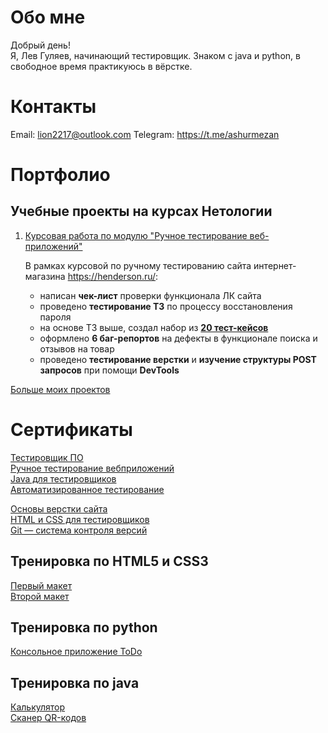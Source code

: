# Обо мне

Добрый день!  
Я, Лев Гуляев, начинающий тестировщик. Знаком с java и python, в свободное время практикуюсь в вёрстке.

# Контакты
     
Email: lion2217@outlook.com 
Telegram: https://t.me/ashurmezan

# Портфолио

## Учебные проекты на курсах Нетологии

1. [Курсовая работа по модулю "Ручное тестирование веб-приложений"](https://docs.google.com/spreadsheets/d/1UjjFNA7OT7kXurw8TPeNUZR19ra8ypgkY5rLDAOQs6k/edit#gid=0)

    В рамках курсовой по ручному тестированию сайта интернет-магазина https://henderson.ru/:

    - написан **чек-лист** проверки функционала ЛК сайта 
    - проведено **тестирование ТЗ** по процессу восстановления пароля
    - на основе ТЗ выше, создал набор из [**20 тест-кейсов**](https://docs.google.com/spreadsheets/d/1T1QCiOia6EQ_iDKpoz7vM6OOI4tZ3TTeW9Si1Mlvlsw/edit#gid=0)
    - оформлено **6 баг-репортов** на дефекты в функционале поиска и отзывов на товар
    - проведено **тестирование верстки** и **изучение структуры POST запросов** при помощи **DevTools**
 
[Больше моих проектов](https://github.com/AshurMezan?tab=repositories) 

# Сертификаты

[Тестировщик ПО](pdf/certificateQA.pdf)  
[Ручное тестирование вебприложений](pdf/Manual%20testing%20of%20web%20applications.pdf)  
[Java для тестировщиков](pdf/certificateJAVA.pdf)  
[Автоматизированное тестирование](https://github.com/AshurMezan/AshurMezan/blob/main/pdf/AutoTest.pdf)   

[Основы верстки сайта](pdf/certificateHTML.pdf)  
[HTML и CSS для тестировщиков](pdf/HTMLandCSS.pdf)  
[Git — система контроля версий](pdf/certificateGIT.pdf)

## Тренировка по HTML5 и CSS3

[Первый макет](https://ashurmezan.github.io/Ashur-Mezan-Training-website/)  
[Второй макет](https://ashurmezan.github.io/training-site-2/)

## Тренировка по python
[Консольное приложение ToDo](https://github.com/AshurMezan/python-TuDo)

## Тренировка по java
[Калькулятор](https://github.com/AshurMezan/java-calculator)  
[Сканер QR-кодов](https://github.com/AshurMezan/android-studio-scanner-QR-cod)